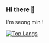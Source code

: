 ### Hi there 👋

I'm seong min !

[![Top Langs](https://github-readme-stats.vercel.app/api/top-langs/?username=hll2071)](https://github.com/anuraghazra/github-readme-stats)
